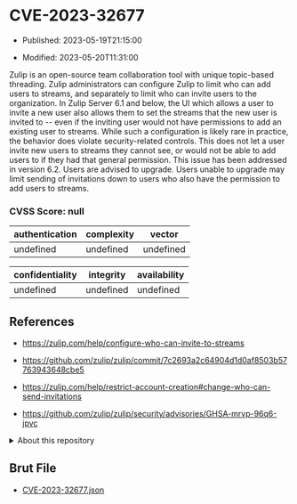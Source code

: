 # CVE-2023-32677

- Published: 2023-05-19T21:15:00

- Modified: 2023-05-20T11:31:00

Zulip is an open-source team collaboration tool with unique topic-based threading. Zulip administrators can configure Zulip to limit who can add users to streams, and separately to limit who can invite users to the organization. In Zulip Server 6.1 and below, the UI which allows a user to invite a new user also allows them to set the streams that the new user is invited to -- even if the inviting user would not have permissions to add an existing user to streams. While such a configuration is likely rare in practice, the behavior does violate security-related controls. This does not let a user invite new users to streams they cannot see, or would not be able to add users to if they had that general permission. This issue has been addressed in version 6.2. Users are advised to upgrade. Users unable to upgrade may limit sending of invitations down to users who also have the permission to add users to streams.

### CVSS Score: **null**

| authentication | complexity | vector |
| --- | --- | --- |
| undefined | undefined | undefined |

| confidentiality | integrity | availability |
| --- | --- | --- |
| undefined | undefined | undefined |

## References

* https://zulip.com/help/configure-who-can-invite-to-streams

* https://github.com/zulip/zulip/commit/7c2693a2c64904d1d0af8503b57763943648cbe5

* https://zulip.com/help/restrict-account-creation#change-who-can-send-invitations

* https://github.com/zulip/zulip/security/advisories/GHSA-mrvp-96q6-jpvc

<details>
<summary>About this repository</summary> 

  This repository is part of the project [Live Hack CVE](https://github.com/Live-Hack-CVE). Main website can be found [www.live-hack.org](https://www.live-hack.org) 
  
  Made by [Sn0wAlice](https://github.com/Sn0wAlice) for the people that care about security and need to have a feed of the latest CVEs. Hope you enjoy it, don't forget to star the repo and follow me on [Twitter](https://twitter.com/Sn0wAlice) and [Github](https://github.com/Sn0wAlice). And that is my [personnal website](https://www.alice-snow.me/)

  - [Home Page](https://github.com/Live-Hack-CVE)
  - [Framework](https://github.com/Live-Hack-CVE/cve-framework)
  - [CVE database](https://github.com/Live-Hack-CVE/full_database)
  - [Changelog](https://github.com/Live-Hack-CVE/Changelog)
</details>

## Brut File

* [CVE-2023-32677.json](https://raw.githubusercontent.com/Live-Hack-CVE/full_database/main/cves/2023/CVE-2023-32677.json)

